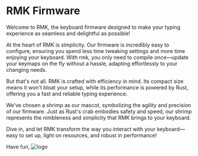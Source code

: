# RMK Firmware

Welcome to RMK, the keyboard firmware designed to make your typing experience as seamless and delightful as possible!

At the heart of RMK is simplicity. Our firmware is incredibly easy to configure, ensuring you spend less time tweaking settings and more time enjoying your keyboard. With rmk, you only need to compile once—update your keymaps on the fly without a hassle, adapting effortlessly to your changing needs.

But that's not all. RMK is crafted with efficiency in mind. Its compact size means it won't bloat your setup, while its performance is powered by Rust, offering you a fast and reliable typing experience.

We’ve chosen a shrimp as our mascot, symbolizing the agility and precision of our firmware. Just as Rust's crab embodies safety and speed, our shrimp represents the nimbleness and simplicity that RMK brings to your keyboard.

Dive in, and let RMK transform the way you interact with your keyboard—easy to set up, light on resources, and robust in performance!


Have fun,
![logo](https://github.com/rmk-firmware/rmk/blob/master/docs/public/logo-64x64.png?raw=true) 